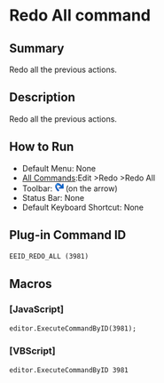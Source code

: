 # Redo All command

## Summary

Redo all the previous actions.

## Description

Redo all the previous actions.

## How to Run

- Default Menu: None
- [All Commands](../tools/all_commands):Edit \>Redo \>Redo All
- Toolbar: ![](../../images/editredo.gif) (on the arrow)
- Status Bar: None
- Default Keyboard Shortcut: None

## Plug-in Command ID

```
EEID_REDO_ALL (3981)
```

## Macros

### \[JavaScript\]

```
editor.ExecuteCommandByID(3981);
```

### \[VBScript\]

```
editor.ExecuteCommandByID 3981
```
